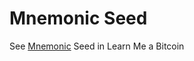 # Mnemonic Seed

See [Mnemonic](https://learnmeabitcoin.com/technical/mnemonic) Seed in Learn Me a Bitcoin

